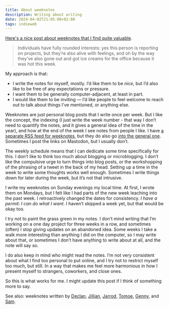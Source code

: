 ```yaml
---
title: About weeknotes
description: Writing about writing
date: 2024-04-02T21:05:00+02:00
tags: indieweb
---
```


[Here's a nice post about weeknotes that I find quite valuable](https://interconnected.org/home/2018/07/24/weeknotes).

> Individuals have fully rounded interests: yes this person is reporting on projects, but they’re also alive with feelings, and oh by the way they’ve also gone out and got ice creams for the office because it was hot this week.

My approach is that:

 - I write the notes for myself, mostly. I’d like them to be *nice*, but I’d also like to be free of any expectations or pressure.
 - I want them to be generally computer-adjacent, at least in part.
 - I would like them to be inviting — I’d like people to feel welcome to reach out to talk about things I’ve mentioned, or anything else.

Weeknotes are just personal blog posts that I write once per week. But I like the concept, the indexing (I just write the week number - that way I don’t need to quantify the notes, and it gives a general idea of the time in the year), and how at the end of the week I see notes from people I like. I have [a separate RSS feed for weeknotes](/feeds/weeknotes.xml), but they do also go [into the general one](/feed.xml). Sometimes I post the links on Mastodon, but I usually don’t.

The weekly schedule means that I can dedicate some time specifically for this. I don’t like to think too much about blogging or microblogging. I don’t like the compulsive urge to turn things into blog posts, or the workshopping of the phrasing of a tweet in the back of my head. Setting up a time in the week to write some thoughts works well enough. Sometimes I write things down for later during the week, but it’s not that intrusive.

I write my weeknotes on Sunday evenings my local time. At first, I wrote them on Mondays, but I felt like I had parts of the new week leaching into the past week. I retroactively changed the dates for consistency. *I have a permit: I can do what I want*. I haven’t skipped a week yet, but that would be okay too.

I try not to paint the grass green in my notes. I don’t mind writing that I’m working on a one day project for three weeks in a row, and sometimes (often) I stop giving updates on an abandoned idea. Some weeks I take a walk more interesting than anything I did on the computer, so I may write about that, or sometimes I don’t have anything to write about at all, and the note will say so.

I do also keep in mind who might read the notes. I’m not very consistent about what I find too personal to put online, and I try not to restrict myself too much, but still. In a way that makes me feel more harmonious in how I present myself to strangers, coworkers, and close ones.

So this is what works for me. I might update this post if I think of something more to say.

See also: weeknotes written by [Declan](https://declanbyrd.co.uk/journal/tags/week-notes/), [Jillian](https://jillian.garden/tagged/weeknotes), [Jarrod](https://jayrude.dev/blog/), [Tomoe](https://tomoe.asia/), [Genny](https://nyble.dev/words/), and [Sam](https://wlcx.cc/).
